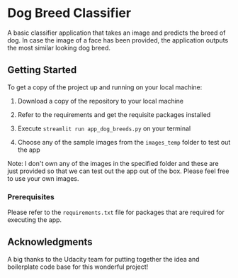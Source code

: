 # Dog Breed Classifier

A basic classifier application that takes an image and predicts the breed of dog. In case the image of a face has been provided, the application outputs the most similar looking dog breed.

## Getting Started

To get a copy of the project up and running on your local machine:

1. Download a copy of the repository to your local machine

2. Refer to the requirements and get the requisite packages installed

3. Execute ```streamlit run app_dog_breeds.py``` on your terminal

4. Choose any of the sample images from the ```images_temp``` folder to test out the app

Note: I don't own any of the images in the specified folder and these are just provided so that we can test out the app out of the box. Please feel free to use your own images.

### Prerequisites

Please refer to the ```requirements.txt``` file for packages that are required for executing the app.

## Acknowledgments

A big thanks to the Udacity team for putting together the idea and boilerplate code base for this wonderful project!
